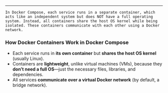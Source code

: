 ___
	In Docker Compose, each service runs in a separate container, which acts like an independent system but does NOT have a full operating system. Instead, all containers share the host OS kernel while being isolated. These containers communicate with each other using a Docker network.
### **How Docker Containers Work in Docker Compose**

- Each service runs in **its own container** but **shares the host OS kernel** (usually Linux).
- Containers are **lightweight**, unlike virtual machines (VMs), because they **don’t need a full OS**—just the necessary files, libraries, and dependencies.
- All services **communicate over a virtual Docker network** (by default, a bridge network).